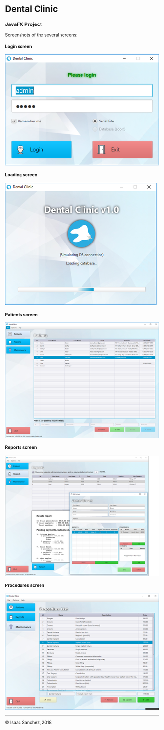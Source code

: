 # Dental Clinic
### JavaFX Project


Screenshots of the several screens:

#### Login screen
![Dental Clinic Login](DentalClinic-Login.png)

#### Loading screen
![Dental Clinic Loading](DentalClinic-Loading.png)

#### Patients screen
![Dental Clinic Patients](DentalClinic-Patients.png)

#### Reports screen
![Dental Clinic Reports](DentalClinic-Reports.png)

#### Procedures screen
![Dental Clinic Procedures](DentalClinic-Procedures.png)



---
&copy; Isaac Sanchez, 2018
